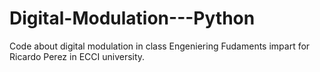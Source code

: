 # Digital-Modulation---Python
Code about digital modulation in class Engeniering Fudaments impart for Ricardo Perez in ECCI university.
